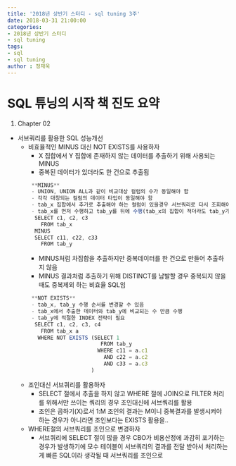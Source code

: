 ```yaml
---
title: '2018년 상반기 스터디 - sql tuning 3주'
date: 2018-03-31 21:00:00
categories:
- 2018년 상반기 스터디
- sql tuning
tags:
- sql
- sql tuning
author : 정재욱
---
```



# SQL 튜닝의 시작 책 진도 요약
1. Chapter 02
  - 서브쿼리를 활용한 SQL 성능개선
    - 비효율적인 MINUS 대신 NOT EXISTS를 사용하자
      - X 집합에서 Y 집합에 존재하지 않는 데이터를 추출하기 위해 사용되는 MINUS
      - 중복된 데이터가 있더라도 한 건으로 추출됨
      ```javascript
       **MINUS**
       - UNION, UNION ALL과 같이 비교대상 컬럼의 수가 동일해야 함
       - 각각 대칭되는 컬럼의 데이터 타입이 동일해야 함
       - tab_x 집합에서 추가로 추출해야 하는 컬럼이 있을경우 서브쿼리로 다시 조회해야 할 경우가 있다
       - tab_x를 먼저 수행하고 tab_y를 뒤에 수행(tab_x의 집합이 적더라도 tab_y가 많으면 오래걸림)
        SELECT c1, c2, c3
          FROM tab_x
        MINUS
        SELECT c11, c22, c33
          FROM tab_y
      ```
      - MINUS처럼 차집합을 추출하지만 중복데이터를 한 건으로 만들어 추출하지 않음
      - MINUS 결과처럼 추출하기 위해 DISTINCT를 남발할 경우 중복되지 않을때도 중복제외 하는 비효율 SQL임
      ```javascript
       **NOT EXISTS**
       - tab_x, tab_y 수행 순서를 변경할 수 있음
       - tab_x에서 추출한 데이터와 tab_y에 비교되는 수 만큼 수행
       - tab_y에 적절한 INDEX 전략이 필요
        SELECT c1, c2, c3, c4
          FROM tab_x a
         WHERE NOT EXISTS (SELECT 1
                             FROM tab_y
                            WHERE c11 = a.c1
                              AND c22 = a.c2
                              AND c33 = a.c3
                          )
      ```
    - 조인대신 서브쿼리를 활용하자
      - SELECT 절에서 추출을 하지 않고 WHERE 절에 JOIN으로 FILTER 처리를 위해서만 쓰이는 쿼리의 경우 조인대신에 서브쿼리를 활용
      - 조인은 곱하기(X)로서 1:M 조인의 결과는 M이니 중복결과를 발생시켜야 하는 경우가 아니라면 조인보다는 EXISTS 활용을..
    - WHERE절의 서브쿼리를 조인으로 변경하자
      - 서브쿼리에 SELECT 절이 많을 경우 CBO가 비용산정에 과감히 포기하는 경우가 발생하기에 모수 테이블이 서브쿼리의 결과를 전달 받아서 처리하는게 빠른 SQL이라 생각될 때 서브쿼리를 조인으로 
